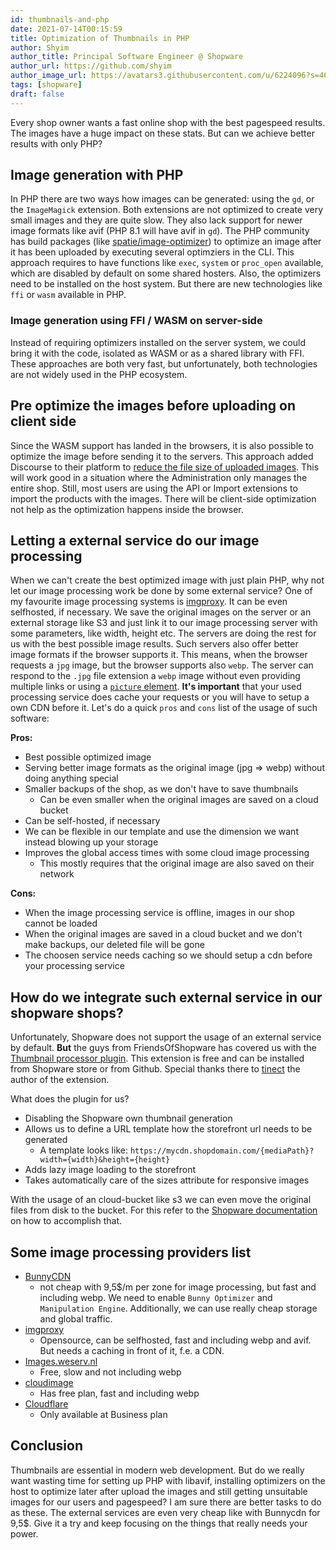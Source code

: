 ```yaml
---
id: thumbnails-and-php
date: 2021-07-14T00:15:59
title: Optimization of Thumbnails in PHP
author: Shyim
author_title: Principal Software Engineer @ Shopware
author_url: https://github.com/shyim
author_image_url: https://avatars3.githubusercontent.com/u/6224096?s=460&u=18be3a2d46f07dd42fc2b6dee9b4b9b68bca28d2&v=4
tags: [shopware]
draft: false
---
```


Every shop owner wants a fast online shop with the best pagespeed results. The images have a huge impact on these stats.
But can we achieve better results with only PHP?

## Image generation with PHP

In PHP there are two ways how images can be generated: using the `gd`, or the `ImageMagick` extension. Both extensions are not optimized to create very small images and they are quite slow. They also lack support for newer image formats like avif (PHP 8.1 will have avif in `gd`).
The PHP community has build packages (like [spatie/image-optimizer](https://github.com/spatie/image-optimizer)) to optimize an image after it has been uploaded by executing several optimziers in the CLI. This approach requires to have functions like `exec`, `system` or `proc_open` available, which are disabled by default on some shared hosters. Also, the optimizers need to be installed on the host system. But there are new technologies like `ffi` or `wasm` available in PHP.

### Image generation using FFI / WASM on server-side

Instead of requiring optimizers installed on the server system, we could bring it with the code, isolated as WASM or as a shared library with FFI.
These approaches are both very fast, but unfortunately, both technologies are not widely used in the PHP ecosystem.

## Pre optimize the images before uploading on client side

Since the WASM support has landed in the browsers, it is also possible to optimize the image before sending it to the servers. This approach added Discourse to their platform to [reduce the file size of uploaded images](https://blog.discourse.org/2021/07/faster-user-uploads-on-discourse-with-rust-webassembly-and-mozjpeg/). This will work good in a situation where the Administration only manages the entire shop. Still, most users are using the API or Import extensions to import the products with the images. There will be client-side optimization not help as the optimization happens inside the browser.

## Letting a external service do our image processing

When we can't create the best optimized image with just plain PHP, why not let our image processing work be done by some external service? One of my favourite image processing systems is [imgproxy](https://imgproxy.net/). It can be even selfhosted, if necessary. We save the original images on the server or an external storage like S3 and just link it to our image processing server with some parameters, like width, height etc. The servers are doing the rest for us with the best possible image results.
Such servers also offer better image formats if the browser supports it. This means, when the browser requests a `jpg` image, but the browser supports also `webp`. The server can respond to the `.jpg` file extension a `webp` image without even providing multiple links or using a [`picture` element](https://developer.mozilla.org/en-US/docs/Web/HTML/Element/picture#the_type_attribute).
**It's important** that your used processing service does cache your requests or you will have to setup a own CDN before it.
Let's do a quick `pros` and `cons` list of the usage of such software:

**Pros:**

- Best possible optimized image
- Serving better image formats as the original image (jpg => webp) without doing anything special
- Smaller backups of the shop, as we don't have to save thumbnails
    - Can be even smaller when the original images are saved on a cloud bucket
- Can be self-hosted, if necessary
- We can be flexible in our template and use the dimension we want instead blowing up your storage
- Improves the global access times with some cloud image processing 
    - This mostly requires that the original image are also saved on their network

**Cons:**

- When the image processing service is offline, images in our shop cannot be loaded
- When the original images are saved in a cloud bucket and we don't make backups, our deleted file will be gone
- The choosen service needs caching so we should setup a cdn before your processing service

## How do we integrate such external service in our shopware shops?

Unfortunately, Shopware does not support the usage of an external service by default. **But** the guys from FriendsOfShopware has covered us with the [Thumbnail processor plugin](https://store.shopware.com/frosh69611263569f/thumbnailprocessor-mit-lazy-loading.html). This extension is free and can be installed from Shopware store or from Github. Special thanks there to [tinect](https://github.com/tinect) the author of the extension.

What does the plugin for us?

- Disabling the Shopware own thumbnail generation
- Allows us to define a URL template how the storefront url needs to be generated
    - A template looks like: `https://mycdn.shopdomain.com/{mediaPath}?width={width}&height={height}`
- Adds lazy image loading to the storefront
- Takes automatically care of the sizes attribute for responsive images

With the usage of an cloud-bucket like s3 we can even move the original files from disk to the bucket. For this refer to the [Shopware documentation](https://developer.shopware.com/docs/guides/hosting/infrastructure/filesystem) on how to accomplish that.

## Some image processing providers list

- [BunnyCDN](https://bunny.net/)
    - not cheap with 9,5$/m per zone for image processing, but fast and including webp. We need to enable `Bunny Optimizer` and `Manipulation Engine`. Additionally, we can use really cheap storage and global traffic.
- [imgproxy](https://imgproxy.net)
    - Opensource, can be selfhosted, fast and including webp and avif. But needs a caching in front of it, f.e. a CDN.
- [Images.weserv.nl](https://images.weserv.nl)
    - Free, slow and not including webp
- [cloudimage](https://www.cloudimage.io/en/home)
    - Has free plan, fast and including webp
- [Cloudflare](https://developers.cloudflare.com/images/)
    - Only available at Business plan

## Conclusion

Thumbnails are essential in modern web development. But do we really want wasting time for setting up PHP with libavif, installing optimizers on the host to optimize later after upload the images and still getting unsuitable images for our users and pagespeed? I am sure there are better tasks to do as these. The external services are even very cheap like with Bunnycdn for 9,5$. Give it a try and keep focusing on the things that really needs your power.
